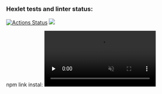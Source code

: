 ### Hexlet tests and linter status:
[![Actions Status](https://github.com/Lokstar-Ugar/frontend-project-44/actions/workflows/hexlet-check.yml/badge.svg)](https://github.com/Lokstar-Ugar/frontend-project-44/actions)
<a href="https://codeclimate.com/github/Lokstar-Ugar/frontend-project-44/maintainability"><img src="https://api.codeclimate.com/v1/badges/e6911bd9091d782e90f6/maintainability" /></a>

npm link instal:
<video class="w" controls muted preload="none">
    <source src="https://asciinema.org/a/hlkda6jNRvsah07Teb15sb3mo">
</video>